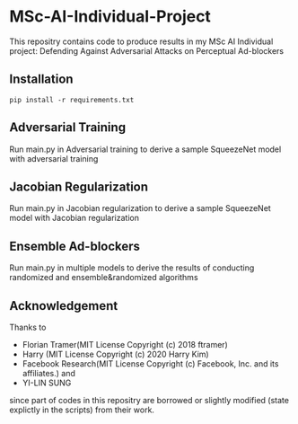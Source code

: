 # MSc-AI-Individual-Project
This repositry contains code to produce results in my MSc AI Individual project: Defending Against Adversarial Attacks on Perceptual Ad-blockers

## Installation
```
pip install -r requirements.txt
```
## Adversarial Training
Run main.py in Adversarial training to derive a sample SqueezeNet model with adversarial training
## Jacobian Regularization
Run main.py in Jacobian regularization to derive a sample SqueezeNet model with Jacobian regularization
## Ensemble Ad-blockers
Run main.py in multiple models to derive the results of conducting randomized and ensemble&randomized algorithms
## Acknowledgement
Thanks to 
* Florian Tramer(MIT License Copyright (c) 2018 ftramer) 
* Harry (MIT License Copyright (c) 2020 Harry Kim)
* Facebook Research(MIT License Copyright (c) Facebook, Inc. and its affiliates.) and
* YI-LIN SUNG

since part of codes in this repositry are borrowed or slightly modified (state explictly in the scripts) from their work.
